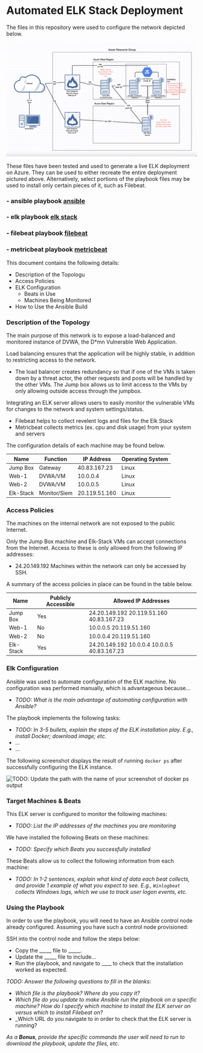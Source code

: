 # Automated ELK Stack Deployment

The files in this repository were used to configure the network depicted below.

![This is an image](/Diagrams/azure_elk_deployment.png)

These files have been tested and used to generate a live ELK deployment on Azure. 
They can be used to either recreate the entire deployment pictured above.
Alternatively, select portions of the playbook files may be used to install only certain pieces of it, such as Filebeat.

### - ansible playbook [ansible](https://github.com/ghuguenot/sombra/blob/main/Ansible/docker.yml)
### - elk playbook [elk stack](https://github.com/ghuguenot/sombra/blob/main/Ansible/install-elk.yml)
### - filebeat playbook [filebeat](https://github.com/ghuguenot/sombra/blob/main/Ansible/filebeat-playbook.yml)
### - metricbeat playbook [metricbeat](https://github.com/ghuguenot/sombra/blob/main/Ansible/metric-playbook.yml)

This document contains the following details:
- Description of the Topologu
- Access Policies
- ELK Configuration
  - Beats in Use
  - Machines Being Monitored
- How to Use the Ansible Build


### Description of the Topology

The main purpose of this network is to expose a load-balanced and monitored instance of DVWA, the D*mn Vulnerable Web Application.

Load balancing ensures that the application will be highly stable, in addition to restricting access to the network.
- The load balancer creates redundancy so that if one of the VMs is taken down by a threat actor, the other requests and posts will be handled by the other VMs.  The Jump box allows us to limit access to the VMs by only allowing outside access through the jumpbox.

Integrating an ELK server allows users to easily monitor the vulnerable VMs for changes to the network and system settings/status.
- Filebeat helps to collect revelent logs and files for the Elk Stack
- Metricbeat collects metrics (ex. cpu and disk usage) from your system and servers 

The configuration details of each machine may be found below.

| Name      | Function     | IP Address    | Operating System |
|-----------|--------------|---------------|------------------|
| Jump Box  | Gateway      | 40.83.167.23  | Linux            |
| Web-1     | DVWA/VM      | 10.0.0.4      | Linux            |
| Web-2     | DVWA/VM      | 10.0.0.5      | Linux            |
| Elk-Stack | Monitor/Siem | 20.119.51.160 | Linux            |

### Access Policies

The machines on the internal network are not exposed to the public Internet. 

Only the Jump Box machine and Elk-Stack VMs can accept connections from the Internet. Access to these is only allowed from the following IP addresses:
- 24.20.149.192
Machines within the network can only be accessed by SSH.

A summary of the access policies in place can be found in the table below.

| Name      | Publicly Accessible | Allowed IP Addresses                         |
|-----------|---------------------|----------------------------------------------|
| Jump Box  | Yes                 | 24.20.149.192 20.119.51.160 40.83.167.23     |
| Web-1     | No                  | 10.0.0.5 20.119.51.160                       |
| Web-2     | No                  | 10.0.0.4 20.119.51.160                       |
| Elk-Stack | Yes                 | 24.20.149.192 10.0.0.4 10.0.0.5 40.83.167.23 |

### Elk Configuration

Ansible was used to automate configuration of the ELK machine. No configuration was performed manually, which is advantageous because...
- _TODO: What is the main advantage of automating configuration with Ansible?_

The playbook implements the following tasks:
- _TODO: In 3-5 bullets, explain the steps of the ELK installation play. E.g., install Docker; download image; etc._
- ...
- ...

The following screenshot displays the result of running `docker ps` after successfully configuring the ELK instance.

![TODO: Update the path with the name of your screenshot of docker ps output](Images/docker_ps_output.png)

### Target Machines & Beats
This ELK server is configured to monitor the following machines:
- _TODO: List the IP addresses of the machines you are monitoring_

We have installed the following Beats on these machines:
- _TODO: Specify which Beats you successfully installed_

These Beats allow us to collect the following information from each machine:
- _TODO: In 1-2 sentences, explain what kind of data each beat collects, and provide 1 example of what you expect to see. E.g., `Winlogbeat` collects Windows logs, which we use to track user logon events, etc._

### Using the Playbook
In order to use the playbook, you will need to have an Ansible control node already configured. Assuming you have such a control node provisioned: 

SSH into the control node and follow the steps below:
- Copy the _____ file to _____.
- Update the _____ file to include...
- Run the playbook, and navigate to ____ to check that the installation worked as expected.

_TODO: Answer the following questions to fill in the blanks:_
- _Which file is the playbook? Where do you copy it?_
- _Which file do you update to make Ansible run the playbook on a specific machine? How do I specify which machine to install the ELK server on versus which to install Filebeat on?_
- _Which URL do you navigate to in order to check that the ELK server is running?

_As a **Bonus**, provide the specific commands the user will need to run to download the playbook, update the files, etc._
